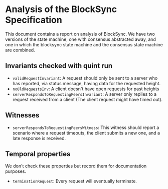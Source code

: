 # Analysis of the BlockSync Specification

This document contains a report on analysis of BlockSync. We have two versions of the
state machine, one with consensus abstracted away, and one in which the blocksync
state machine and the consensus state machine are combined.

## Invariants checked with quint run 

- `validRequestInvariant`: A request should only be sent to a server who has reported, via status message, having data for the requested height.
- `noOldRequestsInv`: A client doesn't have open requests for past heights
- `serverRespondsToRequestingPeersInvariant`: A server only replies to a request received from a client (The client request might have timed out).

## Witnesses

- `serverRespondsToRequestingPeersWitness`: This witness should report a scenario where a request timeouts, the client submits a new one, and a late response is received.

## Temporal properties

We don't check these properties but record them for documentation purposes.
- `terminationRequest`: Every request will eventually terminate. 


